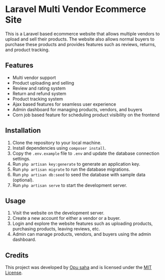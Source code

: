 # Laravel Multi Vendor Ecommerce Site

This is a Laravel based ecommerce website that allows multiple vendors to upload and sell their products. The website also allows normal buyers to purchase these products and provides features such as reviews, returns, and product tracking.

## Features

- Multi vendor support
- Product uploading and selling
- Review and rating system
- Return and refund system
- Product tracking system
- Ajax based features for seamless user experience
- Admin dashboard for managing products, vendors, and buyers
- Corn job based feature for scheduling product visibility on the frontend

## Installation

1. Clone the repository to your local machine.
2. Install dependencies using `composer install`.
3. Copy the `.env.example` file to `.env` and update the database connection settings.
4. Run `php artisan key:generate` to generate an application key.
5. Run `php artisan migrate` to run the database migrations.
6. Run `php artisan db:seed` to seed the database with sample data (optional).
7. Run `php artisan serve` to start the development server.

## Usage

1. Visit the website on the development server.
2. Create a new account for either a vendor or a buyer.
3. Login and explore the website features such as uploading products, purchasing products, leaving reviews, etc.
4. Admin can manage products, vendors, and buyers using the admin dashboard.

## Credits

This project was developed by [Opu saha](https://github.com/opusaha/) and is licensed under the [MIT License](https://opensource.org/licenses/MIT).
